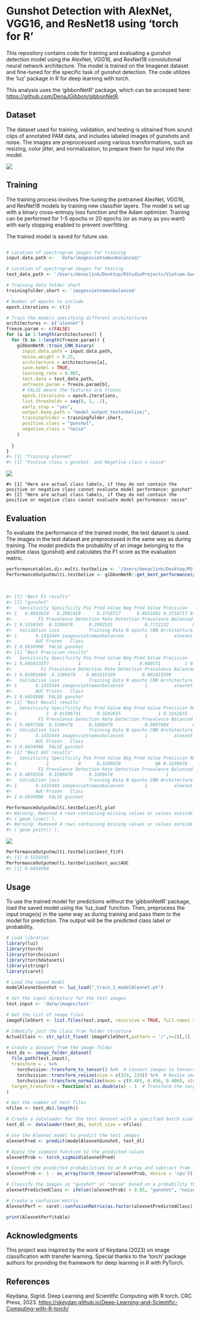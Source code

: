 Gunshot Detection with AlexNet, VGG16, and ResNet18 using ‘torch for R’
================

<!-- README.md is generated from README.Rmd. Please edit that file -->

This repository contains code for training and evaluating a gunshot
detection model using the AlexNet, VGG16, and ResNet18 convolutional
neural network architecture. The model is trained on the Imagenet
dataset and fine-tuned for the specific task of gunshot detection. The
code utilizes the ‘luz’ package in R for deep learning with torch.

This analysis uses the ‘gibbonNetR’ package, which can be accessed here:
<https://github.com/DenaJGibbon/gibbonNetR>.

## Dataset

The dataset used for training, validation, and testing is obtained from
sound clips of annotated PAM data, and includes labeled images of
gunshots and noise. The images are preprocessed using various
transformations, such as resizing, color jitter, and normalization, to
prepare them for input into the model.

![](README_files/figure-gfm/unnamed-chunk-2-1.png)<!-- -->

## Training

The training process involves fine-tuning the pretrained AlexNet, VGG16,
and ResNet18 models by training new classifier layers. The model is set
up with a binary cross-entropy loss function and the Adam optimizer.
Training can be performed for 1-5 epochs or 20 epochs (or as many as you
want) with early stopping enabled to prevent overfitting.

The trained model is saved for future use.

``` r

# Location of spectrogram images for training
input.data.path <-  'data/imagesvietnamunbalanced/'

# Location of spectrogram images for testing
test_data_path <- '/Users/denaclink/Desktop/RStudioProjects/Vietnam-Gunshots/data/imagesbelize/train/'

# Training data folder short
trainingfolder.short <- 'imagesvietnamunbalanced'

# Number of epochs to include
epoch.iterations <- c(1)

# Train the models specifying different architectures
architectures <- c('alexnet')
freeze.param <- c(FALSE)
for (a in 1:length(architectures)) {
  for (b in 1:length(freeze.param)) {
    gibbonNetR::train_CNN_binary(
      input.data.path = input.data.path,
      noise.weight = 0.25,
      architecture = architectures[a],
      save.model = TRUE,
      learning_rate = 0.001,
      test.data = test_data_path,
      unfreeze.param = freeze.param[b],
      # FALSE means the features are frozen
      epoch.iterations = epoch.iterations,
      list.thresholds = seq(0, 1, .1),
      early.stop = "yes",
      output.base.path = "model_output_testonbelize/",
      trainingfolder = trainingfolder.short,
      positive.class = "gunshot",
      negative.class = "noise"
    )
    
  }
}
#> [1] "Training alexnet"
#> [1] "Postive class = gunshot  and Negative class = noise"
```

![](README_files/figure-gfm/unnamed-chunk-4-1.png)<!-- -->

    #> [1] "Here are actual class labels, if they do not contain the positive or negative class cannot evaluate model performance: gunshot"
    #> [2] "Here are actual class labels, if they do not contain the positive or negative class cannot evaluate model performance: noise"

## Evaluation

To evaluate the performance of the trained model, the test dataset is
used. The images in the test dataset are preprocessed in the same way as
during training. The model predicts the probability of an image
belonging to the positive class (gunshot) and calculates the F1 score as
the evaluation metric.

``` r
performancetables.dir.multi.testbelize <- '/Users/denaclink/Desktop/RStudioProjects/Vietnam-Gunshots/model_output_testonbelize/_imagesvietnamunbalanced_binary_unfrozen_FALSE_/performance_tables'
PerformanceOutputmulti.testbelize <- gibbonNetR::get_best_performance(performancetables.dir=performancetables.dir.multi.testbelize,
                                                                           class='gunshot',
                                                                           model.type = "binary",
                                                                           Thresh.val = 0.1)
#> [1] "Best F1 results"
#> [1] "gunshot"
#>   Sensitivity Specificity Pos Pred Value Neg Pred Value Precision    Recall
#> 1   0.9043624   0.2902458      0.3758717      0.8652482 0.3758717 0.9043624
#>          F1 Prevalence Detection Rate Detection Prevalence Balanced Accuracy
#> 1 0.5310345  0.3209478      0.2902531            0.7722132         0.5973041
#>   Validation loss           Training Data N epochs CNN Architecture Threshold
#> 1       0.1432444 imagesvietnamunbalanced        1          alexnet       0.4
#>         AUC Frozen   Class
#> 1 0.6034908  FALSE gunshot
#> [1] "Best Precision results"
#>   Sensitivity Specificity Pos Pred Value Neg Pred Value Precision      Recall
#> 1 0.005033557           1              1       0.680151         1 0.005033557
#>           F1 Prevalence Detection Rate Detection Prevalence Balanced Accuracy
#> 1 0.01001669  0.3209478    0.001615509          0.001615509         0.5025168
#>   Validation loss           Training Data N epochs CNN Architecture Threshold
#> 1       0.1432444 imagesvietnamunbalanced        1          alexnet       0.6
#>         AUC Frozen   Class
#> 1 0.6034908  FALSE gunshot
#> [1] "Best Recall results"
#>   Sensitivity Specificity Pos Pred Value Neg Pred Value Precision Recall
#> 1           1  0.01506741      0.3242655              1 0.3242655      1
#>          F1 Prevalence Detection Rate Detection Prevalence Balanced Accuracy
#> 1 0.4897288  0.3209478      0.3209478            0.9897684         0.5075337
#>   Validation loss           Training Data N epochs CNN Architecture Threshold
#> 1       0.1432444 imagesvietnamunbalanced        1          alexnet       0.3
#>         AUC Frozen   Class
#> 1 0.6034908  FALSE gunshot
#> [1] "Best AUC results"
#>   Sensitivity Specificity Pos Pred Value Neg Pred Value Precision Recall
#> 1           1           0      0.3209478             NA 0.3209478      1
#>          F1 Prevalence Detection Rate Detection Prevalence Balanced Accuracy
#> 1 0.4859356  0.3209478      0.3209478                    1               0.5
#>   Validation loss           Training Data N epochs CNN Architecture Threshold
#> 1       0.1432444 imagesvietnamunbalanced        1          alexnet       0.1
#>         AUC Frozen   Class
#> 1 0.6034908  FALSE gunshot

PerformanceOutputmulti.testbelize$f1_plot
#> Warning: Removed 4 rows containing missing values or values outside the scale range
#> (`geom_line()`).
#> Warning: Removed 4 rows containing missing values or values outside the scale range
#> (`geom_point()`).
```

![](README_files/figure-gfm/unnamed-chunk-5-1.png)<!-- -->

``` r
PerformanceOutputmulti.testbelize$best_f1$F1
#> [1] 0.5310345
PerformanceOutputmulti.testbelize$best_auc$AUC
#> [1] 0.6034908
```

## Usage

To use the trained model for predictions without the ‘gibbonNetR’
package, load the saved model using the ‘luz_load’ function. Then,
preprocess the input image(s) in the same way as during training and
pass them to the model for prediction. The output will be the predicted
class label or probability.

``` r
# Load libraries
library(luz)
library(torch)
library(torchvision)
library(torchdatasets)
library(stringr)
library(caret)

# Load the saved model
modelAlexnetGunshot <- luz_load("_train_1_modelAlexnet.pt")

# Set the input directory for the test images
test.input <- 'data/images/test'

# Get the list of image files
imageFileShort <- list.files(test.input, recursive = TRUE, full.names = FALSE)

# Identify just the class from folder structure
ActualClass <- str_split_fixed( imageFileShort,pattern = '/',n=2)[,1]

# Create a dataset from the image folder
test_ds <- image_folder_dataset(
  file.path(test.input),
  transform = . %>%
    torchvision::transform_to_tensor() %>%  # Convert images to tensors
    torchvision::transform_resize(size = c(224, 224)) %>%  # Resize images to 224x224 pixels
    torchvision::transform_normalize(mean = c(0.485, 0.456, 0.406), std = c(0.229, 0.224, 0.225)),  # Normalize the image tensor
  target_transform = function(x) as.double(x) - 1  # Transform the target variable to be zero-based
)

# Get the number of test files
nfiles <- test_ds$.length()

# Create a dataloader for the test dataset with a specified batch size
test_dl <- dataloader(test_ds, batch_size = nfiles)

# Use the Alexnet model to predict the test images
alexnetPred <- predict(modelAlexnetGunshot, test_dl)

# Apply the sigmoid function to the predicted values
alexnetProb <- torch_sigmoid(alexnetPred)

# Convert the predicted probabilities to an R array and subtract from 1
alexnetProb <- 1 - as_array(torch_tensor(alexnetProb, device = 'cpu'))

# Classify the images as "gunshot" or "noise" based on a probability threshold
alexnetPredictedClass <- ifelse((alexnetProb) > 0.85, "gunshot", "noise")

# Create a confusion matrix
AlexnetPerf <- caret::confusionMatrix(as.factor(alexnetPredictedClass),as.factor(ActualClass), mode='everything')

print(AlexnetPerf$table)
```

## Acknowledgments

This project was inspired by the work of Keydana (2023) on image
classification with transfer learning. Special thanks to the ‘torch’
package authors for providing the framework for deep learning in R with
PyTorch.

## References

Keydana, Sigrid. Deep Learning and Scientific Computing with R torch.
CRC Press, 2023.
<https://skeydan.github.io/Deep-Learning-and-Scientific-Computing-with-R-torch/>
